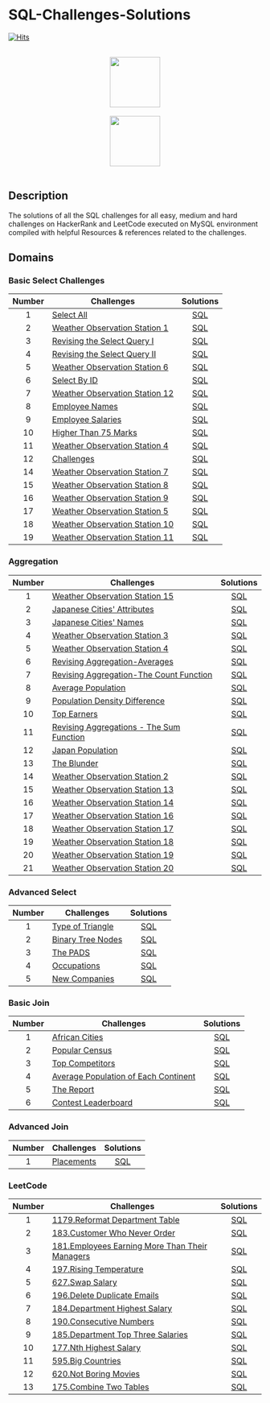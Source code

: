 # SQL-Challenges-Solutions
[![Hits](https://hits.seeyoufarm.com/api/count/incr/badge.svg?url=https%3A%2F%2Fgithub.com%2FDUChae&count_bg=%2379C83D&title_bg=%23555555&icon=&icon_color=%23E7E7E7&title=hits&edge_flat=false)](https://hits.seeyoufarm.com)

<p align="center">  
	<br>
	<a href="https://www.hackerrank.com/profile/sangdyjjang">
        <img height=100 src="https://hrcdn.net/community-frontend/assets/brand/logo-new-white-green-a5cb16e0ae.svg"> 
    </a>
    <br>
    <br>
    <a href="https://leetcode.com/u/duchae/"> <img height=100 src="https://upload.wikimedia.org/wikipedia/commons/1/19/LeetCode_logo_black.png"> </a> <br> <br>
</p>

## Description
The solutions of all the SQL challenges for all easy, medium and hard challenges on HackerRank and LeetCode executed on MySQL environment compiled with helpful Resources & references related to the challenges.


## Domains

### Basic Select Challenges

| Number | Challenges                                                                                                                       |                           Solutions                           |
| :----: | -------------------------------------------------------------------------------------------------------------------------------- | :-----------------------------------------------------------: |
|   1    | [Select All](https://www.hackerrank.com/challenges/select-all-sql/problem)                                                       |              [SQL](Basic%20Select/Select-All.md)              |
|   2    | [Weather Observation Station 1](https://www.hackerrank.com/challenges/weather-observation-station-1/problem)                     | [SQL](Basic%20Select/Weather%20Observation%20Station%201.md)  |
|   3    | [Revising the Select Query I](https://www.hackerrank.com/challenges/revising-the-select-query/problem)                           | [SQL](Basic%20Select/Revising%20The%20Select%20Query%20I.md)  |
|   4    | [Revising the Select Query II](https://www.hackerrank.com/challenges/revising-the-select-query-2/problem)                        | [SQL](Basic%20Select/Revising%20The%20Select%20Query%20II.md) |
|   5    | [Weather Observation Station 6](https://www.hackerrank.com/challenges/weather-observation-station-6/problem)                     | [SQL](Basic%20Select/Weather%20Observation%20Station%206.md)  |
|   6    | [Select By ID](https://www.hackerrank.com/challenges/select-by-id/problem)                                                       |           [SQL](Basic%20Select/Select%20By%20ID.md)           |
|   7    | [Weather Observation Station 12](https://www.hackerrank.com/challenges/weather-observation-station-12/problem)                   | [SQL](Basic%20Select/Weather%20Observation%20Station%2012.md) |
|   8    | [Employee Names](https://www.hackerrank.com/challenges/name-of-employees/problem)                                                |           [SQL](Basic%20Select/Employee%20Names.md)           |
|   9    | [Employee Salaries](https://www.hackerrank.com/challenges/salary-of-employees/problem)                                           |         [SQL](Basic%20Select/Employee%20Salaries.md)          |
|   10   | [Higher Than 75 Marks](https://www.hackerrank.com/challenges/more-than-75-marks/problem)                                         |      [SQL](Basic%20Select/Higher%20Than%2075%20Marks.md)      |
|   11   | [Weather Observation Station 4](https://www.hackerrank.com/challenges/weather-observation-station-4/)                            | [SQL](Basic%20Select/Weather%20Observation%20Station%204.md)  |
|   12   | [Challenges](https://www.hackerrank.com/challenges/challenges/problem?isFullScreen=true)                                         |               [SQL](Basic%20Join/Challenges.md)               |
|   14   | [Weather Observation Station 7](https://www.hackerrank.com/challenges/weather-observation-station-7/problem?isFullScreen=true)   |  [SQL](Basic%20Join/Weather%20Observation%20Station%207.md)   |
|   15   | [Weather Observation Station 8](https://www.hackerrank.com/challenges/weather-observation-station-8/problem?isFullScreen=true)   |  [SQL](Basic%20Join/Weather%20Observation%20Station%208.md)   |
|   16   | [Weather Observation Station 9](https://www.hackerrank.com/challenges/weather-observation-station-9/problem?isFullScreen=true)   |  [SQL](Basic%20Join/Weather%20Observation%20Station%209.md)   |
|   17   | [Weather Observation Station 5](https://www.hackerrank.com/challenges/weather-observation-station-5/problem?isFullScreen=true)   |  [SQL](Basic%20Join/Weather%20Observation%20Station%205.md)   |
|   18   | [Weather Observation Station 10](https://www.hackerrank.com/challenges/weather-observation-station-10/problem?isFullScreen=true) |  [SQL](Basic%20Join/Weather%20Observation%20Station%2010.md)  |
|   19   | [Weather Observation Station 11](https://www.hackerrank.com/challenges/weather-observation-station-11/problem?isFullScreen=true) |  [SQL](Basic%20Join/Weather%20Observation%20Station%2011.md)  |



### Aggregation

| Number | Challenges                                                                                                                            |                               Solutions                               |
| :----: | ------------------------------------------------------------------------------------------------------------------------------------- | :-------------------------------------------------------------------: |
|   1    | [Weather Observation Station 15](https://www.hackerrank.com/challenges/weather-observation-station-15/problem)                        |      [SQL](Aggregation/Weather%20Observation%20Station%2015.md)       |
|   2    | [Japanese Cities' Attributes](https://www.hackerrank.com/challenges/japanese-cities-attributes/problem)                               |         [SQL](Aggregation/Japanese%20Cities'%20Attributes.md)         |
|   3    | [Japanese Cities' Names](https://www.hackerrank.com/challenges/japanese-cities-name/problem)                                          |           [SQL](Aggregation/Japanese%20Cities'%20Names.md)            |
|   4    | [Weather Observation Station 3](https://www.hackerrank.com/challenges/weather-observation-station-3/problem)                          |       [SQL](Aggregation/Weather%20Observation%20Station%203.md)       |
|   5    | [Weather Observation Station 4](https://www.hackerrank.com/challenges/weather-observation-station-4/problem)                          |       [SQL](Aggregation/Weather%20Observation%20Station%204.md)       |
|   6    | [Revising Aggregation-Averages](https://www.hackerrank.com/challenges/revising-aggregations-the-average-function/problem)             |         [SQL](Aggregation/Revising%20Aggregation-Averages.md)         |
|   7    | [Revising Aggregation-The Count Function](https://www.hackerrank.com/challenges/revising-aggregations-the-count-function/problem)     |  [SQL](Aggregation/Revising%20Aggregation-The%20Count%20Function.md)  |
|   8    | [Average Population](https://www.hackerrank.com/challenges/average-population/problem)                                                |              [SQL](Aggregation/Average%20Population.md)               |
|   9    | [Population Density Difference](https://www.hackerrank.com/challenges/population-density-difference/problem)                          |         [SQL](Aggregation/Popular%20Density%20Difference.md)          |
|   10   | [Top Earners](https://www.hackerrank.com/challenges/earnings-of-employees/problem)                                                    |                  [SQL](Aggregation/Top%20Earners.md)                  |
|   11   | [Revising Aggregations - The Sum Function](https://www.hackerrank.com/challenges/revising-aggregations-sum/problem?isFullScreen=true) | [SQL](Aggregation/Revising%20Aggregations%20-The%20Sum%20Function.md) |
|   12   | [Japan Population](https://www.hackerrank.com/challenges/japan-population/problem?isFullScreen=true)                                  |               [SQL](Aggregation/Japan%20Population.md)                |
|   13   | [The Blunder](https://www.hackerrank.com/challenges/the-blunder/problem?isFullScreen=true)                                            |                  [SQL](Aggregation/The%20Blunder.md)                  |
|   14   | [Weather Observation Station 2](https://www.hackerrank.com/challenges/weather-observation-station-2/problem?isFullScreen=true)        |       [SQL](Aggregation/Weather%20Observation%20Station%202.md)       |
|   15   | [Weather Observation Station 13](https://www.hackerrank.com/challenges/weather-observation-station-13/problem?isFullScreen=true)      |      [SQL](Aggregation/Weather%20Observation%20Station%2013.md)       |
|   16   | [Weather Observation Station 14](https://www.hackerrank.com/challenges/weather-observation-station-14/problem?isFullScreen=true)      |      [SQL](Aggregation/Weather%20Observation%20Station%2014.md)       |
|   17   | [Weather Observation Station 16](https://www.hackerrank.com/challenges/weather-observation-station-16/problem?isFullScreen=true)      |      [SQL](Aggregation/Weather%20Observation%20Station%2016.md)       |
|   18   | [Weather Observation Station 17](https://www.hackerrank.com/challenges/weather-observation-station-17/problem?isFullScreen=true)      |      [SQL](Aggregation/Weather%20Observation%20Station%2017.md)       |
|   19   | [Weather Observation Station 18](https://www.hackerrank.com/challenges/weather-observation-station-18/problem?isFullScreen=true)      |      [SQL](Aggregation/Weather%20Observation%20Station%2018.md)       |
|   20   | [Weather Observation Station 19](https://www.hackerrank.com/challenges/weather-observation-station-19/problem?isFullScreen=true)      |      [SQL](Aggregation/Weather%20Observation%20Station%2019.md)       |
|   21   | [Weather Observation Station 20](https://www.hackerrank.com/challenges/weather-observation-station-20/problem?isFullScreen=true)      |      [SQL](Aggregation/Weather%20Observation%20Station%2020.md)       |

### Advanced Select
| Number | Challenges                                                                                                |                     Solutions                     |
| :----: | --------------------------------------------------------------------------------------------------------- | :-----------------------------------------------: |
|   1    | [Type of Triangle](https://www.hackerrank.com/challenges/what-type-of-triangle/problem)                   | [SQL](Advanced%20Select/Type%20of%20Triangle.md)  |
|   2    | [Binary Tree Nodes](https://www.hackerrank.com/challenges/binary-search-tree-1/problem?isFullScreen=true) | [SQL](Advanced%20Select/Binary%20Tree%20Nodes.md) |
|   3    | [The PADS](https://www.hackerrank.com/challenges/the-pads/problem?isFullScreen=true)                      |      [SQL](Advanced%20Select/The%20PADS.md)       |
|   4    | [Occupations](https://www.hackerrank.com/challenges/occupations/problem?isFullScreen=true)                |      [SQL](Advanced%20Select/Occupations.md)      |
|   5    | [New Companies](https://www.hackerrank.com/challenges/the-company/problem?isFullScreen=true)              |    [SQL](Advanced%20Select/New%20Companies.md)    |



### Basic Join

| Number | Challenges                                                                                                                 |                              Solutions                              |
| :----: | -------------------------------------------------------------------------------------------------------------------------- | :-----------------------------------------------------------------: |
|   1    | [African Cities](https://www.hackerrank.com/challenges/african-cities/problem)                                             |               [SQL](Basic%20Join/African%20Cities.md)               |
|   2    | [Popular Census](https://www.hackerrank.com/challenges/asian-population/problem)                                           |               [SQL](Basic%20Join/Popular%20Census.md)               |
|   3    | [Top Competitors](https://www.hackerrank.com/challenges/full-score/problem?isFullScreen=true)                              |              [SQL](Basic%20Join/Top%20Competitors.md)               |
|   4    | [Average Population of Each Continent](https://www.hackerrank.com/challenges/average-population-of-each-continent/problem) | [SQL](Basic%20Join/Average%20Population%20of%20Each%20Continent.md) |
|   5    | [The Report](https://www.hackerrank.com/challenges/the-report/problem?isFullScreen=true)                                   |                 [SQL](Basic%20Join/The%20Report.md)                 |
|   6    | [Contest Leaderboard](https://www.hackerrank.com/challenges/contest-leaderboard/problem?isFullScreen=true)                 |            [SQL](Basic%20Join/Contest%20Leaderboard.md)             |

### Advanced Join

| Number | Challenges                                                                               |              Solutions               |
| :----: | ---------------------------------------------------------------------------------------- | :----------------------------------: |
|   1    | [Placements](https://www.hackerrank.com/challenges/placements/problem?isFullScreen=true) | [SQL](Advanced%20Join/Placements.md) |


### LeetCode

| Number | Challenges                                                                                                                              |                                Solutions                                |
| :----: | --------------------------------------------------------------------------------------------------------------------------------------- | :---------------------------------------------------------------------: |
|   1    | [1179.Reformat Department Table](https://leetcode.com/problems/reformat-department-table/description/)                                  |            [SQL](LeetCode/Reformat%20Department%20Table.md)             |
|   2    | [183.Customer Who Never Order](https://leetcode.com/problems/customers-who-never-order/description/)                                    |            [SQL](LeetCode/Customer%20Who%20Never%20Order.md)            |
|   3    | [181.Employees Earning More Than Their Managers](https://leetcode.com/problems/employees-earning-more-than-their-managers/description/) | [SQL](LeetCode/Employees%20Earning%20More%20Than%20Their%20Managers.md) |
|   4    | [197.Rising Temperature](https://leetcode.com/problems/rising-temperature/description/)                                                 |                 [SQL](LeetCode/Rising%20Temperature.md)                 |
|   5    | [627.Swap Salary](https://leetcode.com/problems/swap-salary/description/)                                                               |                    [SQL](LeetCode/Swap%20Salary.md)                     |
|   6    | [196.Delete Duplicate Emails](https://leetcode.com/problems/delete-duplicate-emails/description/)                                       |             [SQL](LeetCode/Delete%20Duplicate%20Emails.md)              |
|   7    | [184.Department Highest Salary](https://leetcode.com/problems/department-highest-salary/description/)                                   |            [SQL](LeetCode/Department%20Highest%20Salary.md)             |
|   8    | [190.Consecutive Numbers](https://leetcode.com/problems/consecutive-numbers/description/)                                               |                [SQL](LeetCode/Consecutive%20Numbers.md)                 |
|   9    | [185.Department Top Three Salaries](https://leetcode.com/problems/department-top-three-salaries/description/)                           |         [SQL](LeetCode/Department%20Top%20Three%20Salaries.md)          |
|   10   | [177.Nth Highest Salary](https://leetcode.com/problems/nth-highest-salary/description/)                                                 |                [SQL](LeetCode/Nth%20Highest%20Salary.md)                |
|   11   | [595.Big Countries](https://leetcode.com/problems/big-countries)                                                                        |                   [SQL](LeetCode/Big%20Countries.md)                    |
|   12   | [620.Not Boring Movies](https://leetcode.com/problems/not-boring-movies/)                                                               |                [SQL](LeetCode/Not%20Boring%20Movies.md)                 |
|   13   | [175.Combine Two Tables](https://leetcode.com/problems/combine-two-tables/description/)                                                 |                [SQL](LeetCode/Combine%20Two%20Tables.md)                |
